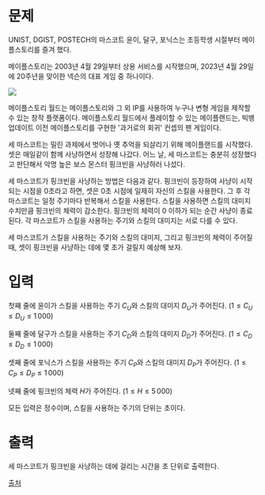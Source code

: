 # 문제

UNIST, DGIST, POSTECH의 마스코트 윤이, 달구, 포닉스는 초등학생 시절부터 메이플스토리를 즐겨 했다.

메이플스토리는 2003년 4월 29일부터 상용 서비스를 시작했으며, 2023년 4월 29일에 20주년을 맞이한 넥슨의 대표 게임 중 하나이다.

<img src = "https://upload.acmicpc.net/9f8db5c4-c954-4f5e-8bfb-e8d9fb5e9bf6/-/preview/">

메이플스토리 월드는 메이플스토리와 그 외 IP를 사용하여 누구나 변형 게임을 제작할 수 있는 창작 플랫폼이다. 메이플스토리 월드에서 플레이할 수 있는 메이플랜드는, 빅뱅 업데이트 이전 메이플스토리를 구현한 '과거로의 회귀' 컨셉의 팬 게임이다.

세 마스코트는 밀린 과제에서 벗어나 옛 추억을 되살리기 위해 메이플랜드를 시작했다. 셋은 매일같이 함께 사냥하면서 성장해 나갔다. 어느 날, 세 마스코트는 충분히 성장했다고 판단해서 악명 높은 보스 몬스터 핑크빈을 사냥하러 나섰다.

세 마스코트가 핑크빈을 사냥하는 방법은 다음과 같다. 핑크빈이 등장하여 사냥이 시작되는 시점을 
$0$초라고 하면, 셋은 
$0$초 시점에 일제히 자신의 스킬을 사용한다. 그 후 각 마스코트는 일정 주기마다 반복해서 스킬을 사용한다. 스킬을 사용하면 스킬의 대미지 수치만큼 핑크빈의 체력이 감소한다. 핑크빈의 체력이 
$0$ 이하가 되는 순간 사냥이 종료된다. 각 마스코트가 스킬을 사용하는 주기와 스킬의 대미지는 서로 다를 수 있다.

세 마스코트가 스킬을 사용하는 주기와 스킬의 대미지, 그리고 핑크빈의 체력이 주어질 때, 셋이 핑크빈을 사냥하는 데에 몇 초가 걸릴지 예상해 보자.

# 입력

첫째 줄에 윤이가 스킬을 사용하는 주기 
$C_U$와 스킬의 대미지 
$D_U$가 주어진다. 
$(1 \le C_U \le D_U \le 1\,000)$ 

둘째 줄에 달구가 스킬을 사용하는 주기 
$C_D$와 스킬의 대미지 
$D_D$가 주어진다. 
$(1 \le C_D \le D_D \le 1\,000)$ 

셋째 줄에 포닉스가 스킬을 사용하는 주기 
$C_P$와 스킬의 대미지 
$D_P$가 주어진다. 
$(1 \le C_P \le D_P \le 1\,000)$ 

넷째 줄에 핑크빈의 체력 
$H$가 주어진다. 
$(1 \le H \le 5\,000)$ 

모든 입력은 정수이며, 스킬을 사용하는 주기의 단위는 초이다.

# 출력

세 마스코트가 핑크빈을 사냥하는 데에 걸리는 시간을 초 단위로 출력한다.

[출처](https://www.acmicpc.net/problem/31712)